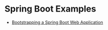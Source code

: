 # Spring Boot Examples

- [Bootstrapping a Spring Boot Web Application](https://springexamples.com/bootstrapping-web-application/)
